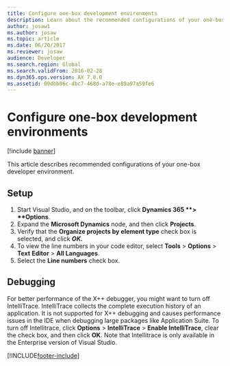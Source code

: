 ```yaml
---
title: Configure one-box development environments
description: Learn about the recommended configurations of your one-box developer environment, including overviews for setup and debugging environments.
author: josaw1
ms.author: josaw
ms.topic: article
ms.date: 06/20/2017
ms.reviewer: josaw
audience: Developer
ms.search.region: Global
ms.search.validFrom: 2016-02-28
ms.dyn365.ops.version: AX 7.0.0
ms.assetid: 09dbb06c-dbc7-468d-a78e-e89a97a59fe6
---
```


# Configure one-box development environments

[!include [banner](../includes/banner.md)]

This article describes recommended configurations of your one-box developer environment.

## Setup

1. Start Visual Studio, and on the toolbar, click <strong>Dynamics 365 **&gt; **Options</strong>.
2. Expand the **Microsoft Dynamics** node, and then click **Projects**.
3. Verify that the <strong>Organize projects by element type</strong> check box is selected, and click *<strong><em>OK.</em></strong>*
4. To view the line numbers in your code editor, select **Tools** &gt; **Options** &gt; **Text** **Editor** &gt; **All Languages**.
5. Select the **Line numbers** check box.



## Debugging
For better performance of the X++ debugger, you might want to turn off IntelliTrace. IntelliTrace collects the complete execution history of an application. It is not supported for X++ debugging and causes performance issues in the IDE when debugging large packages like Application Suite. To turn off Intellitrace, click **Options** &gt; **IntelliTrace** &gt; **Enable IntelliTrace**, clear the check box, and then click **OK**. Note that Intellitrace is only available in the Enterprise version of Visual Studio.    





[!INCLUDE[footer-include](../../../includes/footer-banner.md)]
